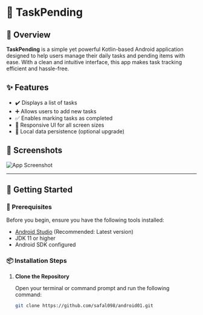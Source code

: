 # 📱 TaskPending

## 🌟 Overview
**TaskPending** is a simple yet powerful Kotlin-based Android application designed to help users manage their daily tasks and pending items with ease. With a clean and intuitive interface, this app makes task tracking efficient and hassle-free.

## ✨ Features
- ✔️ Displays a list of tasks  
- ➕ Allows users to add new tasks  
- ✅ Enables marking tasks as completed  
- 📱 Responsive UI for all screen sizes  
- 💾 Local data persistence (optional upgrade)

## 📸 Screenshots
![App Screenshot](./screenshot.png)

---

## 🚀 Getting Started

### 🧰 Prerequisites
Before you begin, ensure you have the following tools installed:
- [Android Studio](https://developer.android.com/studio ) (Recommended: Latest version)
- JDK 11 or higher
- Android SDK configured

### 📦 Installation Steps

1. **Clone the Repository**

   Open your terminal or command prompt and run the following command:

   ```bash
   git clone https://github.com/safal098/android01.git 
